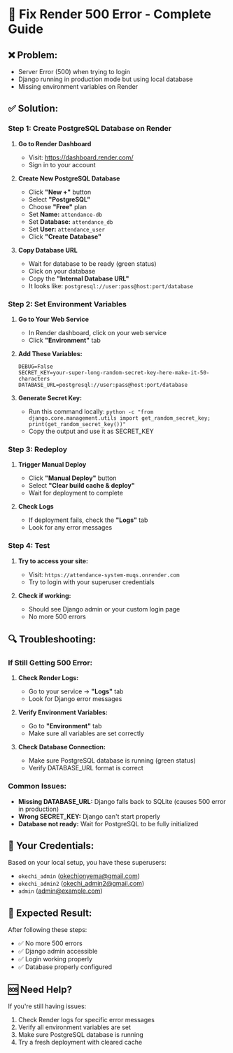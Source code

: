 # 🚨 Fix Render 500 Error - Complete Guide

## ❌ **Problem:**
- Server Error (500) when trying to login
- Django running in production mode but using local database
- Missing environment variables on Render

## ✅ **Solution:**

### **Step 1: Create PostgreSQL Database on Render**

1. **Go to Render Dashboard**
   - Visit: https://dashboard.render.com/
   - Sign in to your account

2. **Create New PostgreSQL Database**
   - Click **"New +"** button
   - Select **"PostgreSQL"**
   - Choose **"Free"** plan
   - Set **Name:** `attendance-db`
   - Set **Database:** `attendance_db`
   - Set **User:** `attendance_user`
   - Click **"Create Database"**

3. **Copy Database URL**
   - Wait for database to be ready (green status)
   - Click on your database
   - Copy the **"Internal Database URL"**
   - It looks like: `postgresql://user:pass@host:port/database`

### **Step 2: Set Environment Variables**

1. **Go to Your Web Service**
   - In Render dashboard, click on your web service
   - Click **"Environment"** tab

2. **Add These Variables:**
   ```
   DEBUG=False
   SECRET_KEY=your-super-long-random-secret-key-here-make-it-50-characters
   DATABASE_URL=postgresql://user:pass@host:port/database
   ```

3. **Generate Secret Key:**
   - Run this command locally: `python -c "from django.core.management.utils import get_random_secret_key; print(get_random_secret_key())"`
   - Copy the output and use it as SECRET_KEY

### **Step 3: Redeploy**

1. **Trigger Manual Deploy**
   - Click **"Manual Deploy"** button
   - Select **"Clear build cache & deploy"**
   - Wait for deployment to complete

2. **Check Logs**
   - If deployment fails, check the **"Logs"** tab
   - Look for any error messages

### **Step 4: Test**

1. **Try to access your site:**
   - Visit: `https://attendance-system-muqs.onrender.com`
   - Try to login with your superuser credentials

2. **Check if working:**
   - Should see Django admin or your custom login page
   - No more 500 errors

## 🔍 **Troubleshooting:**

### **If Still Getting 500 Error:**

1. **Check Render Logs:**
   - Go to your service → **"Logs"** tab
   - Look for Django error messages

2. **Verify Environment Variables:**
   - Go to **"Environment"** tab
   - Make sure all variables are set correctly

3. **Check Database Connection:**
   - Make sure PostgreSQL database is running (green status)
   - Verify DATABASE_URL format is correct

### **Common Issues:**

- **Missing DATABASE_URL:** Django falls back to SQLite (causes 500 error in production)
- **Wrong SECRET_KEY:** Django can't start properly
- **Database not ready:** Wait for PostgreSQL to be fully initialized

## 📱 **Your Credentials:**

Based on your local setup, you have these superusers:
- `okechi_admin` (okechionyema@gmail.com)
- `okechi_admin2` (okechi_admin2@gmail.com)  
- `admin` (admin@example.com)

## 🎯 **Expected Result:**

After following these steps:
- ✅ No more 500 errors
- ✅ Django admin accessible
- ✅ Login working properly
- ✅ Database properly configured

## 🆘 **Need Help?**

If you're still having issues:
1. Check Render logs for specific error messages
2. Verify all environment variables are set
3. Make sure PostgreSQL database is running
4. Try a fresh deployment with cleared cache
